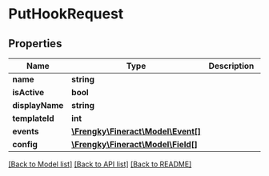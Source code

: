# PutHookRequest

## Properties
Name | Type | Description | Notes
------------ | ------------- | ------------- | -------------
**name** | **string** |  | [optional] 
**isActive** | **bool** |  | [optional] 
**displayName** | **string** |  | [optional] 
**templateId** | **int** |  | [optional] 
**events** | [**\Frengky\Fineract\Model\Event[]**](Event.md) |  | [optional] 
**config** | [**\Frengky\Fineract\Model\Field[]**](Field.md) |  | [optional] 

[[Back to Model list]](../../README.md#documentation-for-models) [[Back to API list]](../../README.md#documentation-for-api-endpoints) [[Back to README]](../../README.md)

